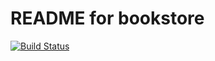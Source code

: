 README for bookstore
==========================
[![Build Status](https://travis-ci.org/josedab/angularjs-springboot-bookstore.svg)](https://travis-ci.org/josedab/angularjs-springboot-bookstore)